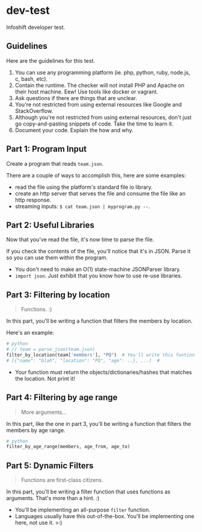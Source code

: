 dev-test
===

Infoshift developer test.

Guidelines
---

Here are the guidelines for this test.

1. You can use any programming platform (ie. php, python, ruby, node.js, c, bash, etc).
2. Contain the runtime. The checker will not install PHP and Apache on their host machine. Eew! Use tools like docker or vagrant.
3. Ask questions if there are things that are unclear.
4. You're not restricted from using external resources like Google and StackOverflow.
5. Although you're not restricted from using external resources, don't just go copy-and-pasting snippets of code. Take the time to learn it.
6. Document your code. Explain the how and why.

Part 1: Program Input
---

Create a program that reads `team.json`.

There are a couple of ways to accomplish this, here are some examples:
- read the file using the platform's standard file io library.
- create an http server that serves the file and consume the file like an http response.
- streaming inputs: `$ cat team.json | myprogram.py --`.

Part 2: Useful Libraries
---

Now that you've read the file, it's now time to parse the file.

If you check the contents of the file, you'll notice that it's in JSON.
Parse it so you can use them within the program.

- You don't need to make an O(1) state-machine JSONParser library.
- `import json`. Just exhibit that you know how to use re-use libraries.

Part 3: Filtering by location
---

> Functions. :)

In this part, you'll be writing a function that filters the members by location.

Here's an example:

```python
# python
# // team = parse_json(team.json)
filter_by_location(team['members'], "PQ")  # You'll write this funtion.
# [{"name": "blah", "location": "PQ", "age": ..}, ...]  # 
```

- Your function must return the objects/dictionaries/hashes that matches the location. Not print it!

Part 4: Filtering by age range
---

> More arguments...

In this part, like the one in part 3, you'll be writing a function that filters 
the members by age range.

```python
# python
filter_by_age_range(members, age_from, age_to)
```

Part 5: Dynamic Filters
---

> Functions are first-class citizens.

In this part, you'll be writing a filter function that uses functions as arguments. That's more than a hint. :)

- You'll be implementing an all-purpose `filter` function.
- Languages usually have this out-of-the-box. You'll be implementing one here, not use it. >:)
